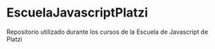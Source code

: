 # EscuelaJavascriptPlatzi
Repositorio utilizado durante los cursos de la Escuela de Javascript de Platzi
